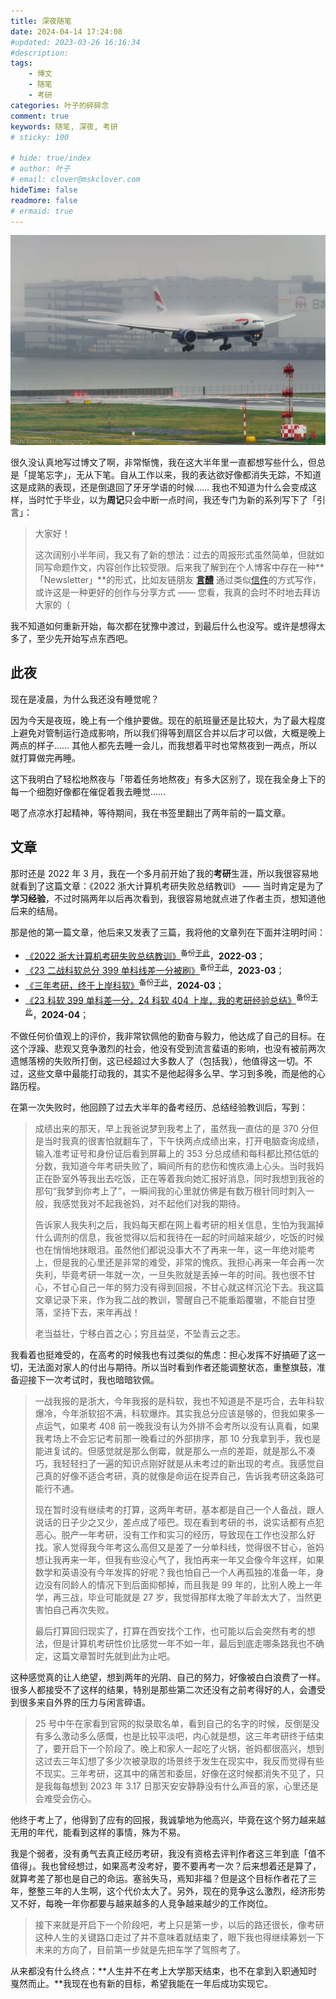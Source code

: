 ```yaml
---
title: 深夜随笔
date: 2024-04-14 17:24:08
#updated: 2023-03-26 16:16:34
#description: 
tags: 
    - 博文
    - 随笔
    - 考研
categories: 叶子的碎碎念
comment: true
keywords: 随笔, 深夜, 考研
# sticky: 100

# hide: true/index
# author: 叶子
# email: clover@mskclover.com
hideTime: false
readmore: false
# ermaid: true
---
```


![cover](/images/essay-in-night/cover.jpg)

<!-- more -->

很久没认真地写过博文了啊，非常惭愧，我在这大半年里一直都想写些什么，但总是「提笔忘字」，无从下笔。自从工作以来，我的表达欲好像都消失无踪，不知道这是成熟的表现，还是倒退回了牙牙学语的时候…… 我也不知道为什么会变成这样，当时忙于毕业，以为**周记**只会中断一点时间，我还专门为新的系列写下了「引言」：

> 大家好！
>
> 这次阔别小半年间，我又有了新的想法：过去的周报形式虽然简单，但就如同写命题作文，内容创作比较受限。后来我了解到在个人博客中存在一种**「Newsletter」**的形式，比如友链朋友 [**言醴**](https://beautyyu.one/) 通过类似[信件](https://blog.beautyyu.one/hana-letter-0x00/)的方式写作，或许这是一种更好的创作与分享方式 —— 您看，我真的会时不时地去拜访大家的（

我不知道如何重新开始，每次都在犹豫中渡过，到最后什么也没写。或许是想得太多了，至少先开始写点东西吧。

## 此夜

现在是凌晨，为什么我还没有睡觉呢？

因为今天是夜班，晚上有一个维护要做。现在的航班量还是比较大，为了最大程度上避免对管制运行造成影响，所以我们得等到扇区合并以后才可以做，大概是晚上两点的样子…… 其他人都先去睡一会儿，而我想着平时也常熬夜到一两点，所以就打算做完再睡。

这下我明白了轻松地熬夜与「带着任务地熬夜」有多大区别了，现在我全身上下的每一个细胞好像都在催促着我去睡觉……

喝了点凉水打起精神，等待期间，我在书签里翻出了两年前的一篇文章。

## 文章

那时还是 2022 年 3 月，我在一个多月前开始了我的**考研**生涯，所以我很容易地就看到了这篇文章：《2022 浙大计算机考研失败总结教训》 —— 当时肯定是为了**学习经验**，不过时隔两年以后再次看到，我很容易地就点进了作者主页，想知道他后来的结局。

那是他的第一篇文章，他后来又发表了三篇，我将他的文章列在下面并注明时间：

- [《2022 浙大计算机考研失败总结教训》](https://zhuanlan.zhihu.com/p/489255119/)<sup>备份[于此](https://web.archive.org/web/20240413170839/https://zhuanlan.zhihu.com/p/489255119/)</sup>，**2022-03**；
- [《23 二战科软总分 399 单科线差一分被刷》](https://zhuanlan.zhihu.com/p/614990006/)<sup>备份[于此](https://web.archive.org/web/20240413171934/https://zhuanlan.zhihu.com/p/614990006/)</sup>，**2023-03**；
- [《三年考研，终于上岸科软》](https://zhuanlan.zhihu.com/p/688896805/)<sup>备份[于此](https://web.archive.org/web/20240413172245/https://zhuanlan.zhihu.com/p/688896805/)</sup>，**2024-03**；
- [《23 科软 399 单科差一分，24 科软 404 上岸，我的考研经验总结》](https://zhuanlan.zhihu.com/p/691339877/)<sup>备份[于此](https://web.archive.org/web/20240413172826/https://zhuanlan.zhihu.com/p/691339877/)</sup>，**2024-04**；

不做任何价值观上的评价，我非常钦佩他的勤奋与毅力，他达成了自己的目标。在这个浮躁、悲观又竞争激烈的社会，他没有受到流言蜚语的影响，也没有被前两次遗憾落榜的失败所打倒，这已经超过大多数人了（包括我），他值得这一切。不过，这些文章中最能打动我的，其实不是他起得多么早、学习到多晚，而是他的心路历程。

在第一次失败时，他回顾了过去大半年的备考经历、总结经验教训后，写到：

> 成绩出来的那天，早上我爸说梦到我考上了，虽然我一直估的是 370 分但是当时我真的很害怕就翻车了，下午快两点成绩出来，打开电脑查询成绩，输入准考证号和身份证后看到屏幕上的 353 分总成绩和每科都比预估低的分数，我知道今年考研失败了，瞬间所有的悲伤和愧疚涌上心头。当时我妈正在卧室外等我出去吃饭，正在等着我向她汇报好消息，同时我想到我爸的那句“我梦到你考上了”，一瞬间我的心里就仿佛是有数万根针同时刺入一般，我感觉我对不起我爸妈，对不起他们对我的期待。
>
> 告诉家人我失利之后，我妈每天都在网上看考研的相关信息，生怕为我漏掉什么调剂的信息，我爸觉得以后和我待在一起的时间越来越少，吃饭的时候也在悄悄地抹眼泪。虽然他们都说没事大不了再来一年，这一年绝对能考上，但是我的心里还是非常的难受，非常的愧疚。我担心再来一年会再一次失利，毕竟考研一年就一次，一旦失败就是丢掉一年的时间。我也很不甘心，不甘心自己一年的努力没有得到回报，不甘心就这样沉沦下去。我这篇文章记录下来，作为我二战的教训，警醒自己不能重蹈覆辙，不能自甘堕落，坚持下去，来年再战！
>
> 老当益壮，宁移白首之心；穷且益坚，不坠青云之志。

我看着也挺难受的，在高考的时候我也有过类似的焦虑：担心发挥不好搞砸了这一切，无法面对家人的付出与期待。所以当时看到作者还能调整状态，重整旗鼓，准备迎接下一次考试时，我也暗暗钦佩。

> 一战我报的是浙大，今年我报的是科软，我也不知道是不是巧合，去年科软爆冷，今年浙软招不满，科软爆炸。其实我总分应该是够的，但我如果多一点运气，如果考 408 前一晚我没有认为外排不会考所以没有认真看，如果我考场上不会忘记考前那一晚看过的外部排序，那 10  分我拿到手，我也是能进复试的。但感觉就是那么倒霉，就是那么一点的差距，就是那么不凑巧，我轻轻扫了一遍的知识点刚好就是从未考过的新出现的考点。我感觉自己真的好像不适合考研，真的就像是命运在捉弄自己，告诉我考研这条路可能行不通。
>
> 现在暂时没有继续考的打算，这两年考研，基本都是自己一个人备战，跟人说话的日子少之又少，差点成了哑巴。现在看到考研的书，说实话都有点犯恶心。脱产一年考研，没有工作和实习的经历，导致现在工作也没那么好找。家人觉得我今年考这么高但又是差了一分单科线，觉得很不甘心，爸妈想让我再来一年，但我有些没心气了，我怕再来一年又会像今年这样，如果数学和英语没有今年发挥的好呢？我也怕自己一个人再孤独的准备一年，身边没有同龄人的情况下到后面抑郁掉，而且我是 99 年的，比别人晚上一年学，再三战，毕业可能就是 27 岁，我觉得那样太晚了年龄太大了，当然更害怕自己再次失败。
>
> 最后打算回归现实了，打算在西安找个工作，也可能以后会突然有考的想法，但是计算机考研性价比感觉一年不如一年，最后到底走哪条路我也不确定，这篇文章暂时先就到此为止吧。

这种感觉真的让人绝望，想到两年的光阴、自己的努力，好像被白白浪费了一样。很多人都接受不了这样的结果，特别是那些第二次还没有之前考得好的人，会遭受到很多来自外界的压力与闲言碎语。

> 25 号中午在家看到官网的拟录取名单，看到自己的名字的时候，反倒是没有多么激动多么感慨，也是比较平淡吧，内心就是想，这三年考研终于结束了，要开启下一个阶段了。晚上和家人一起吃了火锅，爸妈都很高兴，想到这过去三年幻想了多少次被录取的场景终于发生在现实中，我反而觉得有些不现实。三年考研，这其中的痛苦和委屈，好像在这时候都消失不见了，只是我每每想到 2023 年 3.17 日那天安安静静没有什么声音的家，心里还是会难受会伤心。

他终于考上了，他得到了应有的回报，我诚挚地为他高兴，毕竟在这个努力越来越无用的年代，能看到这样的事情，殊为不易。

我是个弱者，没有勇气去真正经历考研，我没有资格去评判作者这三年到底「值不值得」。我也曾经想过，如果高考没考好，要不要再考一次？后来想着还是算了，就算考差了那也是自己的命运。塞翁失马，焉知非福？但是这个目标作者花了三年，整整三年的人生啊，这个代价太大了。另外，现在的竞争这么激烈，经济形势又不好，每晚一年你都要与越来越多的人竞争越来越少的工作岗位。

> 接下来就是开启下一个阶段吧，考上只是第一步，以后的路还很长，像考研这种人生的关键路口走过了并不意味着就结束了，眼下我也得继续筹划一下未来的方向了，目前第一步就是先把车学了驾照考了。

从来都没有什么终点：**人生并不在考上大学那天结束，也不在拿到入职通知时戛然而止。**我现在也有新的目标，希望我能在一年后成功实现它。

